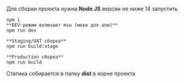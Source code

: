 Для сборки проекта нужна **Node JS** версии не ниже 14 запустить

    npm i
    **DEV-режим включает msw (моки для апи)**
    npm run dev

    **Staging/UAT сборка**
    npm run build:stage

    **Production сборка**
    npm run build

Статика собирается в папку **dist** в корне проекта
